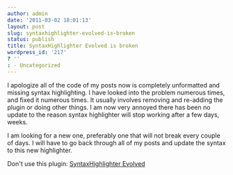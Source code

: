 ```yaml
---
author: admin
date: '2011-03-02 18:01:13'
layout: post
slug: syntaxhighlighter-evolved-is-broken
status: publish
title: SyntaxHighlighter Evolved is broken
wordpress_id: '217'
? ''
: - Uncategorized
---
```


I apologize all of the code of my posts now is completely unformatted and missing syntax highlighting.  I have looked into the problem numerous times, and fixed it numerous times.  It usually involves removing and re-adding the plugin or doing other things.  I am now very annoyed there has been no update to the reason syntax highlighter will stop working after a few days, weeks.  

I am looking for a new one, preferably one that will not break every couple of days.  I will have to go back through all of my posts and update the syntax to this new highlighter.

Don't use this plugin: <a href="http://www.viper007bond.com/wordpress-plugins/syntaxhighlighter/">SyntaxHighlighter Evolved</a>